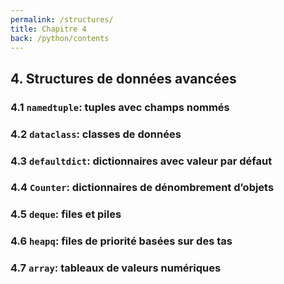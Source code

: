 ```yaml
---
permalink: /structures/
title: Chapitre 4
back: /python/contents
---
```


## 4. Structures de données avancées

### 4.1 `namedtuple`: tuples avec champs nommés

### 4.2 `dataclass`: classes de données

### 4.3 `defaultdict`: dictionnaires avec valeur par défaut

### 4.4 `Counter`: dictionnaires de dénombrement d’objets

### 4.5 `deque`: files et piles

### 4.6 `heapq`: files de priorité basées sur des tas

### 4.7 `array`: tableaux de valeurs numériques
